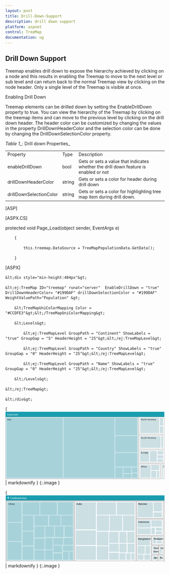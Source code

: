 ```yaml
---
layout: post
title: Drill-Down-Support
description: drill down support
platform: aspnet
control: TreeMap
documentation: ug
---
```


## Drill Down Support

Treemap enables drill down to expose the hierarchy achieved by clicking on a node and this results in enabling the Treemap to move to the next level or sub level and can return back to the normal Treemap view by clicking on the node header. Only a single level of the Treemap is visible at once.

Enabling Drill Down

Treemap elements can be drilled down by setting the EnableDrillDown property to true. You can view the hierarchy of the Treemap by clicking on the treemap items and can move to the previous level by clicking on the drill down header. The header color can be customized by changing the values in the property DrillDownHeaderColor and the selection color can be done by changing the DrillDownSelectionColor property.

_Table_ _1__: Drill down Properties_

<table>
<tr>
<td>
Property</td><td>
Type</td><td>
Description</td></tr>
<tr>
<td>
enableDrillDown</td><td>
bool</td><td>
Gets or sets a value that indicates whether the drill down feature is enabled or not</td></tr>
<tr>
<td>
drillDownHeaderColor</td><td>
string</td><td>
Gets or sets a color for header during drill down</td></tr>
<tr>
<td>
drillDownSelectionColor</td><td>
string</td><td>
Gets or sets a color for highlighting tree map item during drill down.</td></tr>
</table>






[ASP]



[ASPX.CS]

protected void Page_Load(object sender, EventArgs e)

        {

            this.treemap.DataSource = TreeMapPopulationData.GetData();

        }

[ASPX]



    &lt;div style="min-height:404px"&gt;

    &lt;ej:TreeMap ID="treemap" runat="server"  EnableDrillDown = "true" DrillDownHeaderColor= "#199DAF" drillDownSelectionColor = "#199DAF" WeightValuePath="Population" &gt;

        &lt;TreeMapUniColorMapping Color = "#CCDFE3"&gt;&lt;/TreeMapUniColorMapping&gt;

        &lt;Levels&gt;

            &lt;ej:TreeMapLevel GroupPath = "Continent" ShowLabels = "true" GroupGap = "5" HeaderHeight = "25"&gt;&lt;/ej:TreeMapLevel&gt;

            &lt;ej:TreeMapLevel GroupPath = "Country" ShowLabels = "true" GroupGap = "0" HeaderHeight = "25"&gt;&lt;/ej:TreeMapLevel&gt;

            &lt;ej:TreeMapLevel GroupPath = "Name" ShowLabels = "true" GroupGap = "0" HeaderHeight = "25"&gt;&lt;/ej:TreeMapLevel&gt;

        &lt;/Levels&gt;

    &lt;/ej:TreeMap&gt;

    &lt;/div&gt;



{ ![C:/Users/NitishS/Desktop/Screenshot (106).png](Drill-Down-Support_images/Drill-Down-Support_img1.png) | markdownify }
{:.image }




{ ![DrillDown](Drill-Down-Support_images/Drill-Down-Support_img2.png) | markdownify }
{:.image }




